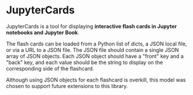 # JupyterCards
JupyterCards is a tool for displaying **interactive flash cards in Jupyter notebooks and Jupyter Book**. 

The flash cards can be loaded from a Python list of dicts, a JSON local file, or via a URL to a JSON file.
The JSON file should contain a single JSON array of JSON objects. Each JSON object should have a "front"
key and a "back" key, and each value should be the string to display on the corresponding side of the 
flashcard.   

Although using JSON objects for each flashcard is overkill, this model was
chosen to support future extensions to this library.
